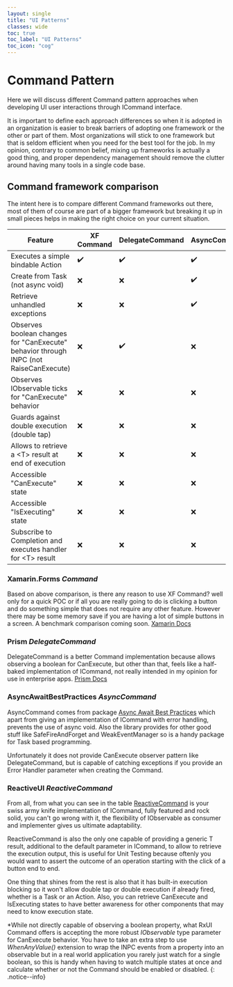 ```yaml
---
layout: single
title: "UI Patterns"
classes: wide
toc: true
toc_label: "UI Patterns"
toc_icon: "cog"
---
```


# Command Pattern

Here we will discuss different Command pattern approaches when developing UI user interactions through ICommand interface. 

It is important to define each approach differences so when it is adopted in an organization is easier to break barriers of adopting one framework or the other or part of them. Most organizations will stick to one framework but that is seldom efficient when you need for the best tool for the job. In my opinion, contrary to common belief, mixing up frameworks is actually a good thing, and proper dependency management should remove the clutter around having many tools in a single code base.

## Command framework comparison

The intent here is to compare different Command frameworks out there, most of them of course are part of a bigger framework but breaking it up in small pieces helps in making the right choice on your current situation.

Feature | XF Command | DelegateCommand | AsyncCommand | ReactiveCommand
------------------- | --------- | --- | --- | ---
Executes a simple bindable Action | ✔️ | ✔️ | ✔️ | ✔️ \<T\>
Create from Task (not async void) | ❌ | ❌ | ✔️ | ✔️ 
Retrieve unhandled exceptions | ❌ | ❌ | ✔️ | ✔️ 
Observes boolean changes for "CanExecute" behavior through INPC (not RaiseCanExecute) | ❌ | ✔️ | ❌  | ✔️ *WhenAnyValue
Observes IObservable ticks for "CanExecute" behavior | ❌ | ❌ | ❌ | ✔️ 
Guards against double execution (double tap) | ❌ | ❌ | ❌ | ✔️ 
Allows to retrieve a \<T\> result at end of execution | ❌ | ❌ | ❌ | ✔️ 
Accessible "CanExecute" state | ❌ | ❌ | ❌ | ✔️ 
Accessible "IsExecuting" state | ❌ | ❌ | ❌ | ✔️ 
Subscribe to Completion and executes handler for \<T\> result | ❌ | ❌ | ❌ | ✔️ 

### Xamarin.Forms *Command*
Based on above comparison, is there any reason to use XF Command? well only for a quick POC or if all you are really going to do is clicking a button and do something simple that does not require any other feature. However there may be some memory save if you are having a lot of simple buttons in a screen. A benchmark comparison coming soon.
[Xamarin Docs](https://docs.microsoft.com/en-us/dotnet/api/xamarin.forms.command-1?view=xamarin-forms)

### Prism *DelegateCommand*

DelegateCommand is a better Command implementation because allows observing a boolean for CanExecute, but other than that, feels like a half-baked implementation of ICommand, not really intended in my opinion for use in enterprise apps. [Prism Docs](https://prismlibrary.com/docs/commanding.html)

### AsyncAwaitBestPractices *AsyncCommand*

AsyncCommand comes from package [Async Await Best Practices](https://github.com/brminnick/AsyncAwaitBestPractices) which apart from giving an implementation of ICommand with error handling, prevents the use of async void. Also the library provides for other good stuff like SafeFireAndForget and WeakEventManager so is a handy package for Task based programming.

Unfortunately it does not provide CanExecute observer pattern like DelegateCommand, but is capable of catching exceptions if you provide an Error Handler parameter when creating the Command.

### ReactiveUI *ReactiveCommand*

From all, from what you can see in the table [ReactiveCommand](https://www.reactiveui.net/docs/handbook/commands/) is your swiss army knife implementation of ICommand, fully featured and rock solid, you can't go wrong with it, the flexibility of IObservable as consumer and implementer gives us ultimate adaptability. 

ReactiveCommand is also the only one capable of providing a generic T result, additional to the default parameter in ICommand, to allow to retrieve the execution output, this is useful for Unit Testing because oftenly you would want to assert the outcome of an operation starting with the click of a button end to end.

One thing that shines from the rest is also that it has built-in execution blocking so it won't allow double tap or double execution if already fired, whether is a Task or an Action. Also, you can retrieve CanExecute and IsExecuting states to have better awareness for other components that may need to know execution state.

\*While not directly capable of observing a boolean property, what RxUI Command offers is accepting the more robust *IObservable* type parameter for CanExecute behavior. You have to take an extra step to use *WhenAnyValue()* extension to wrap the INPC events from a property into an observable but in a real world application you rarely just watch for a single boolean, so this is handy when having to watch multiple states at once and calculate whether or not the Command should be enabled or disabled.
{: .notice--info}

